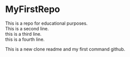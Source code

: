 # MyFirstRepo

This is a repo for educational purposes.  
This is a second line.  
this is a third line.  
this is a fourth line.  

This is a new clone readme and my first command github.
